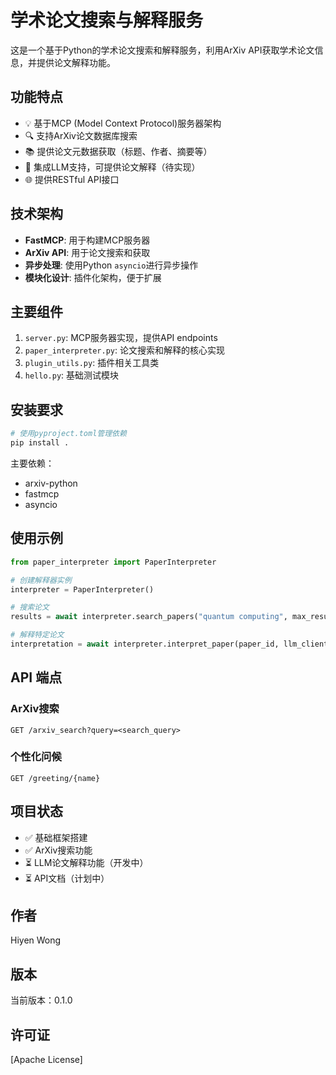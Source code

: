 # 学术论文搜索与解释服务

这是一个基于Python的学术论文搜索和解释服务，利用ArXiv API获取学术论文信息，并提供论文解释功能。

## 功能特点

- 💡 基于MCP (Model Context Protocol)服务器架构
- 🔍 支持ArXiv论文数据库搜索
- 📚 提供论文元数据获取（标题、作者、摘要等）
- 🤖 集成LLM支持，可提供论文解释（待实现）
- 🌐 提供RESTful API接口

## 技术架构

- **FastMCP**: 用于构建MCP服务器
- **ArXiv API**: 用于论文搜索和获取
- **异步处理**: 使用Python `asyncio`进行异步操作
- **模块化设计**: 插件化架构，便于扩展

## 主要组件

1. `server.py`: MCP服务器实现，提供API endpoints
2. `paper_interpreter.py`: 论文搜索和解释的核心实现
3. `plugin_utils.py`: 插件相关工具类
4. `hello.py`: 基础测试模块

## 安装要求

```bash
# 使用pyproject.toml管理依赖
pip install .
```

主要依赖：
- arxiv-python
- fastmcp
- asyncio

## 使用示例

```python
from paper_interpreter import PaperInterpreter

# 创建解释器实例
interpreter = PaperInterpreter()

# 搜索论文
results = await interpreter.search_papers("quantum computing", max_results=5)

# 解释特定论文
interpretation = await interpreter.interpret_paper(paper_id, llm_client)
```

## API 端点

### ArXiv搜索
```
GET /arxiv_search?query=<search_query>
```

### 个性化问候
```
GET /greeting/{name}
```

## 项目状态

- ✅ 基础框架搭建
- ✅ ArXiv搜索功能
- ⏳ LLM论文解释功能（开发中）
- ⏳ API文档（计划中）

## 作者

Hiyen Wong

## 版本

当前版本：0.1.0

## 许可证

[Apache License]
